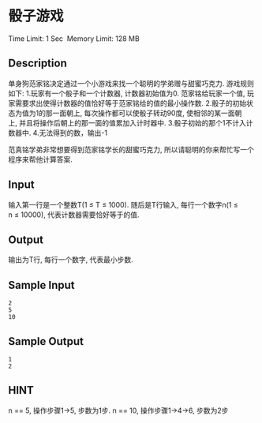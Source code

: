 # 骰子游戏
Time Limit: 1 Sec  Memory Limit: 128 MB


## Description
单身狗范家铭决定通过一个小游戏来找一个聪明的学弟赠与甜蜜巧克力.
游戏规则如下:
1.玩家有一个骰子和一个计数器, 计数器初始值为0. 范家铭给玩家一个值, 玩家需要求出使得计数器的值恰好等于范家铭给的值的最小操作数.
2.骰子的初始状态为值为1的那一面朝上, 每次操作都可以使骰子转动90度, 使相邻的某一面朝上, 并且将操作后朝上的那一面的值累加入计时器中.
3.骰子初始的那个1不计入计数器中.
4.无法得到的数，输出-1




范真铭学弟非常想要得到范家铭学长的甜蜜巧克力, 所以请聪明的你来帮忙写一个程序来帮他计算答案.



## Input
输入第一行是一个整数T(1 ≤ T ≤ 1000).
随后是T行输入, 每行一个数字n(1 ≤ n ≤ 10000), 代表计数器需要恰好等于的值.


## Output
输出为T行, 每行一个数字, 代表最小步数.


## Sample Input
```
2
5
10

```
## Sample Output
```
1
2

```

## HINT
n == 5, 操作步骤1->5, 步数为1步.
n == 10, 操作步骤1->4->6, 步数为2步
